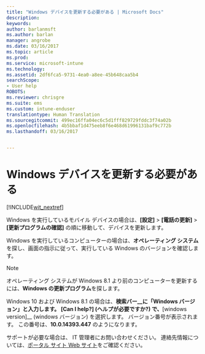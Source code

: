 ```yaml
---
title: "Windows デバイスを更新する必要がある | Microsoft Docs"
description: 
keywords: 
author: barlanmsft
ms.author: barlan
manager: angrobe
ms.date: 03/16/2017
ms.topic: article
ms.prod: 
ms.service: microsoft-intune
ms.technology: 
ms.assetid: 2df6fca5-9731-4ea0-a8ee-45b648caa5b4
searchScope:
- User help
ROBOTS: 
ms.reviewer: chrisgre
ms.suite: ems
ms.custom: intune-enduser
translationtype: Human Translation
ms.sourcegitcommit: 499ec16ffa04ec6c5d1fff829729fddc3f74a02b
ms.openlocfilehash: 4b5bbaf1d475eeb8f6e468d61996131baf9c772b
ms.lasthandoff: 03/16/2017


---
```


# <a name="you-need-to-update-your-windows-device"></a>Windows デバイスを更新する必要がある

[!INCLUDE[wit_nextref](includes/end-user-os-update-guidance.md)]

Windows を実行しているモバイル デバイスの場合は、**[設定]** > **[電話の更新]** > **[更新プログラムの確認]** の順に移動して、デバイスを更新します。

Windows を実行しているコンピューターの場合は、**オペレーティング システム**を探し、画面の指示に従って、実行している Windows のバージョンを確認します。

> [!Note]
> オペレーティング システムが Windows 8.1 より前のコンピューターを更新するには、**Windows の更新プログラム**を探します。

Windows 10 および Windows 8.1 の場合は、__検索バー__に「__Windows バージョン__」と入力します。 __[Can I help?]__ (ヘルプが必要ですか?) で、__[windows version]__ (windows バージョン) を選択します。 バージョン番号が表示されます。 この番号は、__10.0.14393.447__ のようになります。

サポートが必要な場合は、 IT 管理者にお問い合わせください。 連絡先情報については、[ポータル サイト Web サイト](http://portal.manage.microsoft.com)をご確認ください。

